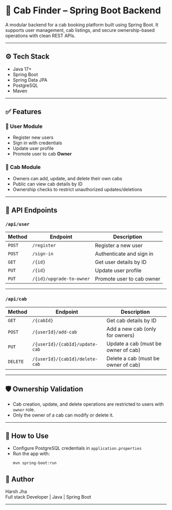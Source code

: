 # 🚖 Cab Finder – Spring Boot Backend

A modular backend for a cab booking platform built using Spring Boot. It supports user management, cab listings, and secure ownership-based operations with clean REST APIs.

---

## ⚙️ Tech Stack

- Java 17+
- Spring Boot
- Spring Data JPA
- PostgreSQL
- Maven

---

## ✅ Features

### 👤 User Module
- Register new users
- Sign in with credentials
- Update user profile
- Promote user to cab **Owner**

### 🚗 Cab Module
- Owners can add, update, and delete their own cabs
- Public can view cab details by ID
- Ownership checks to restrict unauthorized updates/deletions

---

## 🔗 API Endpoints

### `/api/user`

| Method | Endpoint | Description |
|--------|----------|-------------|
| `POST` | `/register` | Register a new user |
| `POST` | `/sign-in` | Authenticate and sign in |
| `GET`  | `/{id}` | Get user details by ID |
| `PUT`  | `/{id}` | Update user profile |
| `PUT`  | `/{id}/upgrade-to-owner` | Promote user to cab owner |

---

### `/api/cab`

| Method | Endpoint | Description |
|--------|----------|-------------|
| `GET`    | `/{cabId}` | Get cab details by ID |
| `POST`   | `/{userId}/add-cab` | Add a new cab (only for owners) |
| `PUT`    | `/{userId}/{cabId}/update-cab` | Update a cab (must be owner of cab) |
| `DELETE` | `/{userId}/{cabId}/delete-cab` | Delete a cab (must be owner of cab) |

---

## 🛡️ Ownership Validation

- Cab creation, update, and delete operations are restricted to users with `owner` role.
- Only the owner of a cab can modify or delete it.

---

## 🧪 How to Use

- Configure PostgreSQL credentials in `application.properties`
- Run the app with:  
  ```bash
  mvn spring-boot:run

## 📝 Author
Harsh Jha  
Full stack Developer | Java | Spring Boot

---

